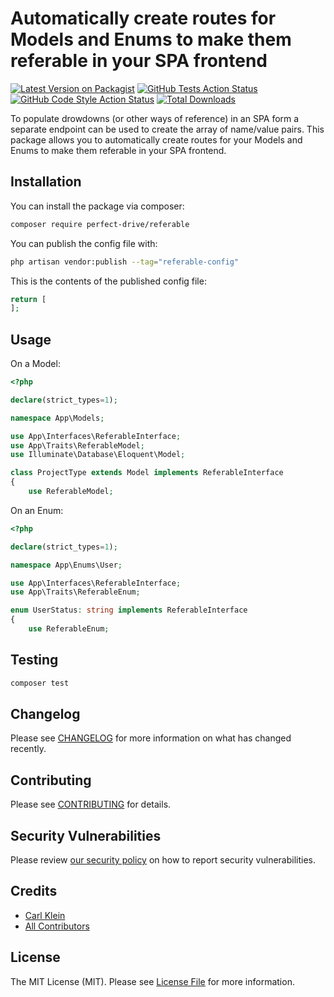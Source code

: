 # Automatically create routes for Models and Enums to make them referable in your SPA frontend

[![Latest Version on Packagist](https://img.shields.io/packagist/v/perfect-drive/referable.svg?style=flat-square)](https://packagist.org/packages/perfect-drive/referable)
[![GitHub Tests Action Status](https://img.shields.io/github/actions/workflow/status/perfect-drive/referable/run-tests.yml?branch=main&label=tests&style=flat-square)](https://github.com/perfect-drive/referable/actions?query=workflow%3Arun-tests+branch%3Amain)
[![GitHub Code Style Action Status](https://img.shields.io/github/actions/workflow/status/perfect-drive/referable/fix-php-code-style-issues.yml?branch=main&label=code%20style&style=flat-square)](https://github.com/perfect-drive/referable/actions?query=workflow%3A"Fix+PHP+code+style+issues"+branch%3Amain)
[![Total Downloads](https://img.shields.io/packagist/dt/perfect-drive/referable.svg?style=flat-square)](https://packagist.org/packages/perfect-drive/referable)

To populate drowdowns (or other ways of reference) in an SPA form a separate endpoint can be used to create the array of name/value pairs. This package allows you to automatically create routes for your Models and Enums to make them referable in your SPA frontend. 

## Installation

You can install the package via composer:

```bash
composer require perfect-drive/referable
```

You can publish the config file with:

```bash
php artisan vendor:publish --tag="referable-config"
```

This is the contents of the published config file:

```php
return [
];
```

## Usage

On a Model:
```php
<?php

declare(strict_types=1);

namespace App\Models;

use App\Interfaces\ReferableInterface;
use App\Traits\ReferableModel;
use Illuminate\Database\Eloquent\Model;

class ProjectType extends Model implements ReferableInterface
{
    use ReferableModel;
```

On an Enum:
```php
<?php

declare(strict_types=1);

namespace App\Enums\User;

use App\Interfaces\ReferableInterface;
use App\Traits\ReferableEnum;

enum UserStatus: string implements ReferableInterface
{
    use ReferableEnum;
```

## Testing

```bash
composer test
```

## Changelog

Please see [CHANGELOG](CHANGELOG.md) for more information on what has changed recently.

## Contributing

Please see [CONTRIBUTING](CONTRIBUTING.md) for details.

## Security Vulnerabilities

Please review [our security policy](../../security/policy) on how to report security vulnerabilities.

## Credits

- [Carl Klein](https://github.com/perfect-drive)
- [All Contributors](../../contributors)

## License

The MIT License (MIT). Please see [License File](LICENSE.md) for more information.
